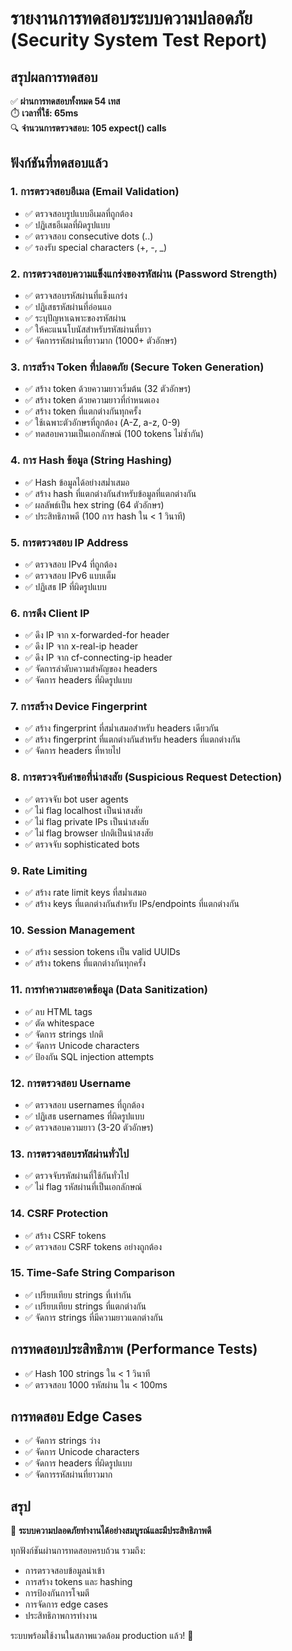 # รายงานการทดสอบระบบความปลอดภัย (Security System Test Report)

## สรุปผลการทดสอบ
✅ **ผ่านการทดสอบทั้งหมด 54 เทส**  
⏱️ **เวลาที่ใช้: 65ms**  
🔍 **จำนวนการตรวจสอบ: 105 expect() calls**

## ฟังก์ชันที่ทดสอบแล้ว

### 1. การตรวจสอบอีเมล (Email Validation)
- ✅ ตรวจสอบรูปแบบอีเมลที่ถูกต้อง
- ✅ ปฏิเสธอีเมลที่ผิดรูปแบบ
- ✅ ตรวจสอบ consecutive dots (..)
- ✅ รองรับ special characters (+, -, _)

### 2. การตรวจสอบความแข็งแกร่งของรหัสผ่าน (Password Strength)
- ✅ ตรวจสอบรหัสผ่านที่แข็งแกร่ง
- ✅ ปฏิเสธรหัสผ่านที่อ่อนแอ
- ✅ ระบุปัญหาเฉพาะของรหัสผ่าน
- ✅ ให้คะแนนโบนัสสำหรับรหัสผ่านที่ยาว
- ✅ จัดการรหัสผ่านที่ยาวมาก (1000+ ตัวอักษร)

### 3. การสร้าง Token ที่ปลอดภัย (Secure Token Generation)
- ✅ สร้าง token ด้วยความยาวเริ่มต้น (32 ตัวอักษร)
- ✅ สร้าง token ด้วยความยาวที่กำหนดเอง
- ✅ สร้าง token ที่แตกต่างกันทุกครั้ง
- ✅ ใช้เฉพาะตัวอักษรที่ถูกต้อง (A-Z, a-z, 0-9)
- ✅ ทดสอบความเป็นเอกลักษณ์ (100 tokens ไม่ซ้ำกัน)

### 4. การ Hash ข้อมูล (String Hashing)
- ✅ Hash ข้อมูลได้อย่างสม่ำเสมอ
- ✅ สร้าง hash ที่แตกต่างกันสำหรับข้อมูลที่แตกต่างกัน
- ✅ ผลลัพธ์เป็น hex string (64 ตัวอักษร)
- ✅ ประสิทธิภาพดี (100 การ hash ใน < 1 วินาที)

### 5. การตรวจสอบ IP Address
- ✅ ตรวจสอบ IPv4 ที่ถูกต้อง
- ✅ ตรวจสอบ IPv6 แบบเต็ม
- ✅ ปฏิเสธ IP ที่ผิดรูปแบบ

### 6. การดึง Client IP
- ✅ ดึง IP จาก x-forwarded-for header
- ✅ ดึง IP จาก x-real-ip header  
- ✅ ดึง IP จาก cf-connecting-ip header
- ✅ จัดการลำดับความสำคัญของ headers
- ✅ จัดการ headers ที่ผิดรูปแบบ

### 7. การสร้าง Device Fingerprint
- ✅ สร้าง fingerprint ที่สม่ำเสมอสำหรับ headers เดียวกัน
- ✅ สร้าง fingerprint ที่แตกต่างกันสำหรับ headers ที่แตกต่างกัน
- ✅ จัดการ headers ที่หายไป

### 8. การตรวจจับคำขอที่น่าสงสัย (Suspicious Request Detection)
- ✅ ตรวจจับ bot user agents
- ✅ ไม่ flag localhost เป็นน่าสงสัย
- ✅ ไม่ flag private IPs เป็นน่าสงสัย
- ✅ ไม่ flag browser ปกติเป็นน่าสงสัย
- ✅ ตรวจจับ sophisticated bots

### 9. Rate Limiting
- ✅ สร้าง rate limit keys ที่สม่ำเสมอ
- ✅ สร้าง keys ที่แตกต่างกันสำหรับ IPs/endpoints ที่แตกต่างกัน

### 10. Session Management
- ✅ สร้าง session tokens เป็น valid UUIDs
- ✅ สร้าง tokens ที่แตกต่างกันทุกครั้ง

### 11. การทำความสะอาดข้อมูล (Data Sanitization)
- ✅ ลบ HTML tags
- ✅ ตัด whitespace
- ✅ จัดการ strings ปกติ
- ✅ จัดการ Unicode characters
- ✅ ป้องกัน SQL injection attempts

### 12. การตรวจสอบ Username
- ✅ ตรวจสอบ usernames ที่ถูกต้อง
- ✅ ปฏิเสธ usernames ที่ผิดรูปแบบ
- ✅ ตรวจสอบความยาว (3-20 ตัวอักษร)

### 13. การตรวจสอบรหัสผ่านทั่วไป
- ✅ ตรวจจับรหัสผ่านที่ใช้กันทั่วไป
- ✅ ไม่ flag รหัสผ่านที่เป็นเอกลักษณ์

### 14. CSRF Protection
- ✅ สร้าง CSRF tokens
- ✅ ตรวจสอบ CSRF tokens อย่างถูกต้อง

### 15. Time-Safe String Comparison
- ✅ เปรียบเทียบ strings ที่เท่ากัน
- ✅ เปรียบเทียบ strings ที่แตกต่างกัน
- ✅ จัดการ strings ที่มีความยาวแตกต่างกัน

## การทดสอบประสิทธิภาพ (Performance Tests)
- ✅ Hash 100 strings ใน < 1 วินาที
- ✅ ตรวจสอบ 1000 รหัสผ่าน ใน < 100ms

## การทดสอบ Edge Cases
- ✅ จัดการ strings ว่าง
- ✅ จัดการ Unicode characters
- ✅ จัดการ headers ที่ผิดรูปแบบ
- ✅ จัดการรหัสผ่านที่ยาวมาก

## สรุป
🎯 **ระบบความปลอดภัยทำงานได้อย่างสมบูรณ์และมีประสิทธิภาพดี**

ทุกฟังก์ชันผ่านการทดสอบครบถ้วน รวมถึง:
- การตรวจสอบข้อมูลนำเข้า
- การสร้าง tokens และ hashing
- การป้องกันการโจมตี
- การจัดการ edge cases
- ประสิทธิภาพการทำงาน

ระบบพร้อมใช้งานในสภาพแวดล้อม production แล้ว! 🚀
